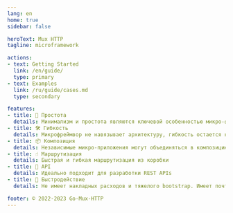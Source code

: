 ```yaml
---
lang: en
home: true
sidebar: false

heroText: Mux HTTP
tagline: microframework

actions:
- text: Getting Started
  link: /en/guide/
  type: primary
- text: Examples
  link: /ru/guide/cases.md
  type: secondary

features:
- title: 🍿 Простота
  details: Минимализм и простота являются ключевой особенностью микро-фреймворка
- title: 🛠 Гибкость
  details: Микрофреймвор не навязывает архитектуру, гибкость остается на стороне разработчика
- title: 📦 Композиция
  details: Независимые микро-приложения могут объединяться в композицию на более высоком уровне
- title: ☝ Маршрутизация
  details: Быстрая и гибкая маршрутизация из коробки
- title: 🤖 API
  details: Идеально подходит для разработки REST APIs
- title: 🚀 Быстродействие
  details: Не имеет накладных расходов и тяжелого bootstrap. Имеет почти нулевой оверхед

footer: © 2022-2023 Go-Mux-HTTP
---
```



[//]: # (/{{ $frontmatter.lang }}/guide/)
